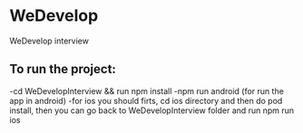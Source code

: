 # WeDevelop
WeDevelop interview

## To run the project:
-cd WeDevelopInterview && run npm install
-npm run android (for run the app in android)
-for ios you should firts, cd ios directory and then do pod install, then you can go back to WeDevelopInterview folder and run npm run ios
